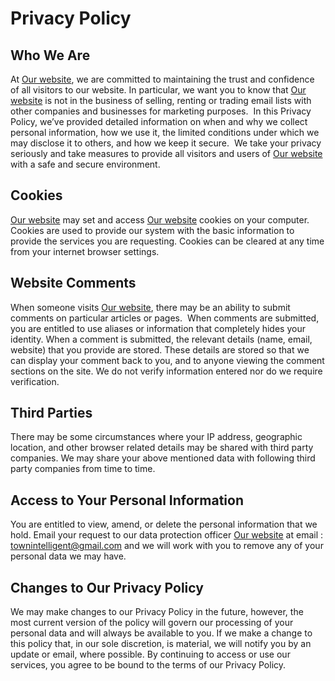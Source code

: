 # Privacy Policy
## Who We Are
At [Our website](https://tplanet.townway.com.tw/), we are committed to maintaining the trust and confidence of all visitors to our website. In particular, we want you to know that [Our website](https://tplanet.townway.com.tw/) is not in the business of selling, renting or trading email lists with other companies and businesses for marketing purposes. 
In this Privacy Policy, we’ve provided detailed information on when and why we collect personal information, how we use it, the limited conditions under which we may disclose it to others, and how we keep it secure. 
We take your privacy seriously and take measures to provide all visitors and users of [Our website](https://tplanet.townway.com.tw/) with a safe and secure environment.
## Cookies 
[Our website](https://tplanet.townway.com.tw/) may set and access [Our website](https://tplanet.townway.com.tw/) cookies on your computer. Cookies are used to provide our system with the basic information to provide the services you are requesting. Cookies can be cleared at any time from your internet browser settings. 
## Website Comments
When someone visits [Our website](https://tplanet.townway.com.tw/), there may be an ability to submit comments on particular articles or pages.  When comments are submitted, you are entitled to use aliases or information that completely hides your identity. When a comment is submitted, the relevant details (name, email, website) that you provide are stored. These details are stored so that we can display your comment back to you, and to anyone viewing the comment sections on the site. We do not verify information entered nor do we require verification.
## Third Parties
There may be some circumstances where your IP address, geographic location, and other browser related details may be shared with third party companies. We may share your above mentioned data with following third party companies from time to time.
## Access to Your Personal Information
You are entitled to view, amend, or delete the personal information that we hold. Email your request to our data protection officer [Our website](https://tplanet.townway.com.tw/) at email : townintelligent@gmail.com and we will work with you to remove any of your personal data we may have.
## Changes to Our Privacy Policy
We may make changes to our Privacy Policy in the future, however, the most current version of the policy will govern our processing of your personal data and will always be available to you.
If we make a change to this policy that, in our sole discretion, is material, we will notify you by an update or email, where possible. By continuing to access or use our services, you agree to be bound to the terms of our Privacy Policy.
